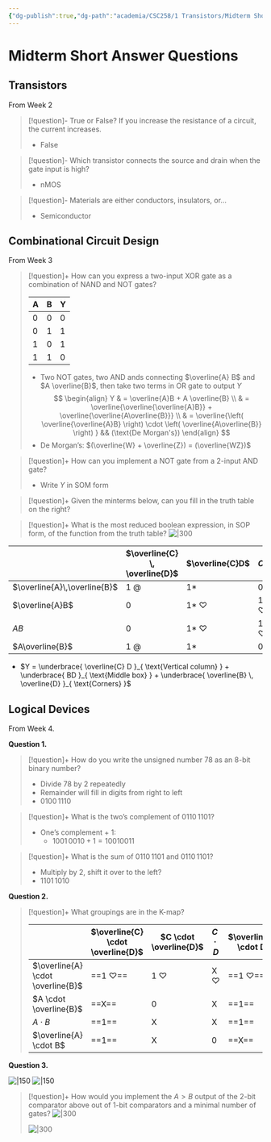 ```yaml
---
{"dg-publish":true,"dg-path":"academia/CSC258/1 Transistors/Midterm Short Answer Questions.md","permalink":"/academia/csc-258/1-transistors/midterm-short-answer-questions/","tags":["lecture","note","university"],"created":"2025-01-13T10:17:36.138-08:00","updated":"2025-01-27T10:37:52.502-08:00"}
---
```



# Midterm Short Answer Questions

## Transistors

From Week 2

> [!question]- True or False? If you increase the resistance of a circuit, the current increases.
> - False

> [!question]- Which transistor connects the source and drain when the gate input is high?
> - nMOS

> [!question]- Materials are either conductors, insulators, or…
> - Semiconductor

## Combinational Circuit Design

From Week 3

> [!question]+ How can you express a two-input XOR gate as a combination of NAND and NOT gates?
>
> | A   | B   | Y   |
> | --- | --- | --- |
> | 0   | 0   | 0   |
> | 0   | 1   | 1   |
> | 1   | 0   | 1   |
> | 1   | 1   | 0   |
>
> - Two NOT gates, two AND ands connecting $\overline{A} B$ and $A \overline{B}$, then take two terms in OR gate to output $Y$
>     $$
>     \begin{align}
>     Y & = \overline{A}B + A \overline{B} \\
>      & = \overline{\overline{\overline{A}B}} + \overline{\overline{A\overline{B}}} \\
>      & = \overline{\left( \overline{\overline{A}B} \right) \cdot \left( \overline{A\overline{B}} \right) } && (\text{De Morgan's})
>     \end{align}
>     $$
> - De Morgan’s: $(\overline{W} + \overline{Z}) = (\overline{WZ})$

> [!question]+ How can you implement a NOT gate from a 2-input AND gate?
> - Write $Y$ in SOM form

> [!question]+ Given the minterms below, can you fill in the truth table on the right?

> [!question]+ What is the most reduced boolean expression, in SOP form, of the function from the truth table?
> ![|300](https://i.imgur.com/Xq3rbLo.jpeg)

|                              | $\overline{C} \, \overline{D}$ | $\overline{C}D$ | $CD$           | $C \overline{D}$ |
| ---------------------------- | ------------------------------ | --------------- | -------------- | ---------------- |
| $\overline{A}\,\overline{B}$ | 1 @                            | 1*              | 0              | 1 @              |
| $\overline{A}B$              | 0                              | 1* $\heartsuit$ | 1 $\heartsuit$ | 0                |
| $AB$                         | 0                              | 1* $\heartsuit$ | 1 $\heartsuit$ | 0                |
| $A\overline{B}$              | 1 @                            | 1*              | 0              | 1 @              |

- $Y = \underbrace{ \overline{C} D }_{ \text{Vertical column} } + \underbrace{ BD }_{ \text{Middle box} } + \underbrace{ \overline{B} \, \overline{D} }_{ \text{Corners} }$

## Logical Devices

From Week 4.

**Question 1.**

> [!question]+ How do you write the unsigned number 78 as an 8-bit binary number?
>
> - Divide 78 by 2 repeatedly
> - Remainder will fill in digits from right to left
> - $0100\,1110$

> [!question]+ What is the two’s complement of $0110\,1101$?
>
> - One’s complement + 1:
>     - $1001\,0010 + 1 = 10010011$

> [!question]+ What is the sum of $0110\,1101$ and $0110\,1101$?
> - Multiply by 2, shift it over to the left?
> - $1101\,1010$

**Question 2.**

> [!question]+ What groupings are in the K-map?
>
> |                                   | $\overline{C} \cdot \overline{D}$ | $C \cdot \overline{D}$ | $C \cdot D$    | $\overline{C} \cdot D$ |
> | --------------------------------- | --------------------------------- | ---------------------- | -------------- | ---------------------- |
> | $\overline{A} \cdot \overline{B}$ | ==1 $\heartsuit$==                | 1 $\heartsuit$         | X $\heartsuit$ | ==1 $\heartsuit$==     |
> | $A \cdot \overline{B}$            | ==X==                             | 0                      | X              | ==1==                  |
> | $A \cdot B$                       | ==1==                             | X                      | X              | ==1==                  |
> | $\overline{A} \cdot B$            | ==1==                             | X                      | 0              | ==X==                  |

**Question 3.**

![|150](https://i.imgur.com/nuoVtlQ.png) ![|150](https://i.imgur.com/NdRHc4B.png)

> [!question]+ How would you implement the $A > B$ output of the 2-bit comparator above out of 1-bit comparators and a minimal number of gates?
> ![|300](https://i.imgur.com/lkcfGiW.jpeg)
>
> ![|300](https://i.imgur.com/DCfO0H7.jpeg)
